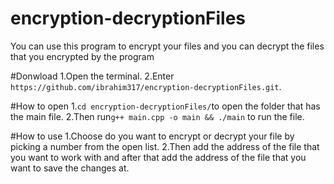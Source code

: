 # encryption-decryptionFiles
You can use this program to encrypt your files and you can  decrypt the files that you encrypted by the program

#Donwload
1.Open the terminal.
2.Enter `https://github.com/ibrahim317/encryption-decryptionFiles.git`.

#How to open
1.`cd encryption-decryptionFiles/`to open the folder that has the main file.
2.Then run`g++ main.cpp -o main && ./main` to run the file.

#How to use
1.Choose do you want to encrypt or decrypt your file by picking a number from the open list.
2.Then add the address of the file that you want to work with and after that add the address of the file that you want to save the changes at.
